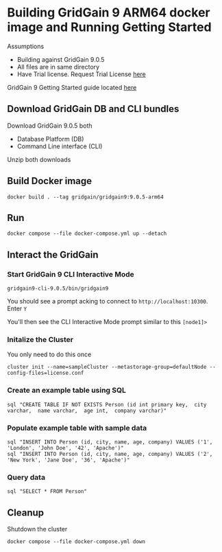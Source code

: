 # Building GridGain 9 ARM64 docker image and Running Getting Started

Assumptions

- Building against GridGain 9.0.5
- All files are in same directory
- Have Trial license. Request Trial License [here](https://www.gridgain.com/tryfree#modal-key-form)

GridGain 9 Getting Started guide located [here](https://www.gridgain.com/docs/gridgain9/latest/quick-start/getting-started-guide)

## Download GridGain DB and CLI bundles

Download GridGain 9.0.5 both

- Database Platform (DB)
- Command Line interface (CLI)

Unzip both downloads

## Build Docker image

```shell
docker build . --tag gridgain/gridgain9:9.0.5-arm64
```

## Run

```shell
docker compose --file docker-compose.yml up --detach
```

## Interact the GridGain

### Start GridGain 9 CLI Interactive Mode

```shell
gridgain9-cli-9.0.5/bin/gridgain9
```

You should see a prompt acking to connect to `http://localhost:10300`. Enter `Y`

You'll then see the CLI Interactive Mode prompt similar to this `[node1]>`

### Initalize the Cluster

You only need to do this once

```shell
cluster init --name=sampleCluster --metastorage-group=defaultNode --config-files=license.conf
```

### Create an example table using SQL

```shell
sql "CREATE TABLE IF NOT EXISTS Person (id int primary key,  city varchar,  name varchar,  age int,  company varchar)"
```

### Populate example table with sample data

```shell
sql "INSERT INTO Person (id, city, name, age, company) VALUES ('1', 'London', 'John Doe', '42', 'Apache')"
sql "INSERT INTO Person (id, city, name, age, company) VALUES ('2', 'New York', 'Jane Doe', '36', 'Apache')"
```

### Query data

```shell
sql "SELECT * FROM Person"
```

## Cleanup

Shutdown the cluster

```shell
docker compose --file docker-compose.yml down
```
